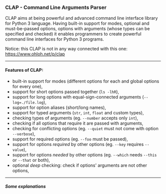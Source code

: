 ### CLAP - Command Line Arguments Parser

CLAP aims at being powerful and advanced command line interface library for Python 3 language. 
Having built-in support for modes, optional and must-be-passed options, 
options with arguments (whose types can be specified and checked) it enables programmers to 
create powerful command line interfaces for Python 3 programs.


Notice: this CLAP is not in any way connected with this one: https://www.ohloh.net/p/clap

----

#### Features of CLAP:

* built-in support for modes (different options for each and global options for every one),
* support for short options passed together (`ls -lhR`),
* support for long options with equal-sign-connected arguments (`--log=./file.log`),
* support for option aliases (short/long names),
* support for typed arguments (`str`, `int`, `float` and custom types),
* checking types of arguments (eg. `--number` accepts only `int`),
* checking if all options that require it are passed with arguments,
* checking for conflicting options (eg. `--quiet` must not come with option `--verbose`),
* support for required options (eg. `--foo` must be passed),
* support for options *required* by other options (eg. `--key` requires `--value`),
* support for options *needed* by other options (eg. `--which` needs `--this` or `--that` or both),
* optional *deep* checking: check if options' arguments are not other options,

----

##### Some explanations



